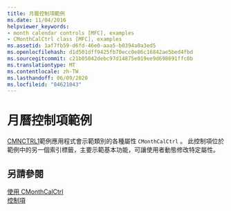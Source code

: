 ```yaml
---
title: 月曆控制項範例
ms.date: 11/04/2016
helpviewer_keywords:
- month calendar controls [MFC], examples
- CMonthCalCtrl class [MFC], examples
ms.assetid: 1af7fb59-d6fd-46e0-aaa5-b0394a0a3ed5
ms.openlocfilehash: d1d501dff9425fb70ecc0e86c16842ae5bed4fbd
ms.sourcegitcommit: c21b05042debc97d14875e019ee9d698691ffc0b
ms.translationtype: MT
ms.contentlocale: zh-TW
ms.lasthandoff: 06/09/2020
ms.locfileid: "84621043"
---
```

# <a name="month-calendar-control-examples"></a>月曆控制項範例

[CMNCTRL1](../overview/visual-cpp-samples.md)範例應用程式會示範類別的各種屬性 `CMonthCalCtrl` 。 此控制項位於範例中的另一個索引標籤，主要示範基本功能，可讓使用者動態修改特定屬性。

## <a name="see-also"></a>另請參閱

[使用 CMonthCalCtrl](using-cmonthcalctrl.md)<br/>
[控制項](controls-mfc.md)
